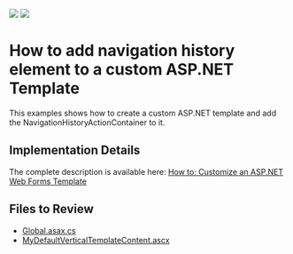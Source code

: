 <!-- default badges list -->
[![](https://img.shields.io/badge/Open_in_DevExpress_Support_Center-FF7200?style=flat-square&logo=DevExpress&logoColor=white)](https://supportcenter.devexpress.com/ticket/details/E4359)
[![](https://img.shields.io/badge/📖_How_to_use_DevExpress_Examples-e9f6fc?style=flat-square)](https://docs.devexpress.com/GeneralInformation/403183)
<!-- default badges end -->

# How to add navigation history element to a custom ASP.NET Template

This examples shows how to create a custom ASP.NET template and add the NavigationHistoryActionContainer to it.

## Implementation Details
The complete description is available here: [How to: Customize an ASP.NET Web Forms Template](https://docs.devexpress.com/eXpressAppFramework/113460/ui-construction/templates/in-webforms/how-to-customize-an-asp-net-template)


## Files to Review

- [Global.asax.cs](CS/CustomWebTemplate/CustomWebTemplate.Web/Global.asax.cs)
- [MyDefaultVerticalTemplateContent.ascx](CS/CustomWebTemplate/CustomWebTemplate.Web/MyDefaultVerticalTemplateContent.ascx)

